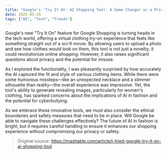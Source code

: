 ```yaml
---
title: "Google's 'Try It On' AI Shopping Tool: A Game Changer or a Privacy Concern?"
date: 2025-05-25
tags: ["AI", "Tech", "Trends"]
---
```


Google's new "Try It On" feature for Google Shopping is turning heads in the tech world, offering a virtual clothing try-on experience that feels like something straight out of a sci-fi movie. By allowing users to upload a photo and see how clothes would look on them, this tool is not just a novelty; it could revolutionize online shopping. However, it also raises significant questions about privacy and the potential for misuse.

As I explored the functionality, I was pleasantly surprised by how accurately the AI captured the fit and style of various clothing items. While there were some humorous missteps—like an unexpected necklace and a slimmer silhouette than reality—the overall experience was impressive. Yet, the tool's ability to generate revealing images, particularly for women's clothing, has sparked concerns about the implications of AI in fashion and the potential for cyberbullying.

As we embrace these innovative tools, we must also consider the ethical boundaries and safety measures that need to be in place. Will Google be able to navigate these challenges effectively? The future of AI in fashion is bright, but it requires careful handling to ensure it enhances our shopping experience without compromising our privacy or safety.

> Original source: https://mashable.com/article/i-tried-google-try-it-on-ai-shopping-tool
